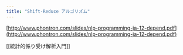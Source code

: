 ```yaml
---
title: "Shift-Reduce アルゴリズム"
---
```


[http://www.phontron.com/slides/nlp-programming-ja-12-depend.pdf](http://www.phontron.com/slides/nlp-programming-ja-12-depend.pdf)

[[統計的係り受け解析入門]]
